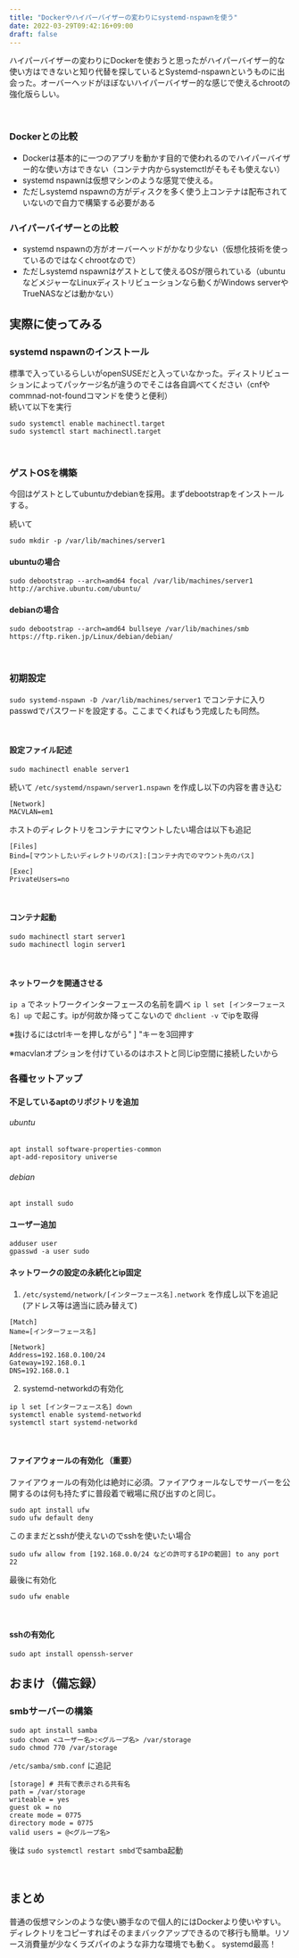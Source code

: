 ```yaml
---
title: "Dockerやハイパーバイザーの変わりにsystemd-nspawnを使う"
date: 2022-03-29T09:42:16+09:00
draft: false
---
```



ハイパーバイザーの変わりにDockerを使おうと思ったがハイパーバイザー的な使い方はできないと知り代替を探しているとSystemd-nspawnというものに出会った。オーバーヘッドがほぼないハイパーバイザー的な感じで使えるchrootの強化版らしい。

<br>

### Dockerとの比較

- Dockerは基本的に一つのアプリを動かす目的で使われるのでハイパーバイザー的な使い方はできない（コンテナ内からsystemctlがそもそも使えない）
- systemd nspawnは仮想マシンのような感覚で使える。
- ただしsystemd nspawnの方がディスクを多く使う上コンテナは配布されていないので自力で構築する必要がある


### ハイパーバイザーとの比較
- systemd nspawnの方がオーバーヘッドがかなり少ない（仮想化技術を使っているのではなくchrootなので）
- ただしsystemd nspawnはゲストとして使えるOSが限られている（ubuntuなどメジャーなLinuxディストリビューションなら動くがWindows serverやTrueNASなどは動かない）


## 実際に使ってみる

### systemd nspawnのインストール

標準で入っているらしいがopenSUSEだと入っていなかった。ディストリビューションによってパッケージ名が違うのでそこは各自調べてください（cnfやcommnad-not-foundコマンドを使うと便利）  
続いて以下を実行 <br>

```
sudo systemctl enable machinectl.target
sudo systemctl start machinectl.target
```

<br>
 
### ゲストOSを構築

今回はゲストとしてubuntuかdebianを採用。まずdebootstrapをインストールする。

続いて

`sudo mkdir -p /var/lib/machines/server1`

 

#### ubuntuの場合
`sudo debootstrap --arch=amd64 focal /var/lib/machines/server1 http://archive.ubuntu.com/ubuntu/`

#### debianの場合
`sudo debootstrap --arch=amd64 bullseye /var/lib/machines/smb https://ftp.riken.jp/Linux/debian/debian/`

<br>
 
### 初期設定

`sudo systemd-nspawn -D /var/lib/machines/server1` でコンテナに入りpasswdでパスワードを設定する。ここまでくればもう完成したも同然。

<br>

#### 設定ファイル記述

`sudo machinectl enable server1`

続いて `/etc/systemd/nspawn/server1.nspawn` を作成し以下の内容を書き込む

```
[Network]
MACVLAN=em1
```

ホストのディレクトリをコンテナにマウントしたい場合は以下も追記

```
[Files]
Bind=[マウントしたいディレクトリのパス]:[コンテナ内でのマウント先のパス]

[Exec]
PrivateUsers=no
```

<br>

#### コンテナ起動
`sudo machinectl start server1`  
`sudo machinectl login server1`

<br>

#### ネットワークを開通させる
`ip a` でネットワークインターフェースの名前を調べ `ip l set [インターフェース名] up` で起こす。ipが何故か降ってこないので `dhclient -v` でipを取得


※抜けるにはctrlキーを押しながら" ] "キーを3回押す

※macvlanオプションを付けているのはホストと同じip空間に接続したいから

### 各種セットアップ

#### 不足しているaptのリポジトリを追加

###### ubuntu
```
apt install software-properties-common
apt-add-repository universe
```

###### debian
`apt install sudo`


#### ユーザー追加

```
adduser user
gpasswd -a user sudo
```
 
#### ネットワークの設定の永続化とip固定

1. `/etc/systemd/network/[インターフェース名].network` を作成し以下を追記 (アドレス等は適当に読み替えて)
```
[Match]
Name=[インターフェース名]

[Network]
Address=192.168.0.100/24
Gateway=192.168.0.1
DNS=192.168.0.1
```
 

2. systemd-networkdの有効化
```
ip l set [インターフェース名] down
systemctl enable systemd-networkd
systemctl start systemd-networkd
```

<br>

#### ファイアウォールの有効化 （重要）
ファイアウォールの有効化は絶対に必須。ファイアウォールなしでサーバーを公開するのは何も持たずに普段着で戦場に飛び出すのと同じ。

```
sudo apt install ufw
sudo ufw default deny
```

このままだとsshが使えないのでsshを使いたい場合
```
sudo ufw allow from [192.168.0.0/24 などの許可するIPの範囲] to any port 22
```

最後に有効化
```
sudo ufw enable
```

<br>

#### sshの有効化

`sudo apt install openssh-server`

 
## おまけ（備忘録）
### smbサーバーの構築
```
sudo apt install samba
sudo chown <ユーザー名>:<グループ名> /var/storage
sudo chmod 770 /var/storage
```

`/etc/samba/smb.conf` に追記

```
[storage] # 共有で表示される共有名
path = /var/storage
writeable = yes
guest ok = no
create mode = 0775
directory mode = 0775
valid users = @<グループ名>
```

後は `sudo systemctl restart smbd`でsamba起動


<br>

## まとめ

普通の仮想マシンのような使い勝手なので個人的にはDockerより使いやすい。ディレクトリをコピーすればそのままバックアップできるので移行も簡単。リソース消費量が少なくラズパイのような非力な環境でも動く。 systemd最高！

